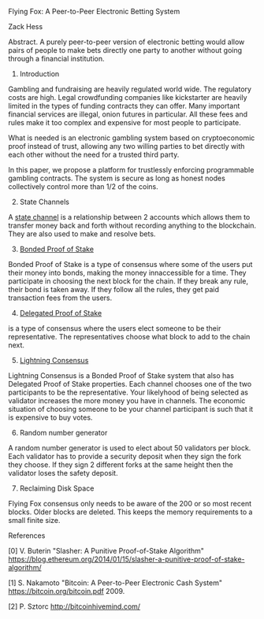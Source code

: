 Flying Fox: A Peer-to-Peer Electronic Betting System

Zack Hess

Abstract. A purely peer-to-peer version of electronic betting would allow pairs of people to make bets directly one party to another without going through a financial institution. 

1. Introduction

Gambling and fundraising are heavily regulated world wide. The regulatory costs are high. Legal crowdfunding companies like kickstarter are heavily limited in the types of funding contracts they can offer. Many important financial services are illegal, onion futures in particular. All these fees and rules make it too complex and expensive for most people to participate.

What is needed is an electronic gambling system based on cryptoeconomic proof instead of trust, allowing any two willing parties to bet directly with each other without the need for a trusted third party. 

In this paper, we propose a platform for trustlessly enforcing programmable gambling contracts. The system is secure as long as honest nodes collectively control more than 1/2 of the coins.

2. State Channels

A [state channel](docs/lightning_network.md) is a relationship between 2 accounts which allows them to transfer money back and forth without recording anything to the blockchain. They are also used to make and resolve bets.

3. [Bonded Proof of Stake](docs/2_types_of_bonds.md)

Bonded Proof of Stake is a type of consensus where some of the users put their money into bonds, making the money innaccessible for a time. They participate in choosing the next block for the chain. If they break any rule, their bond is taken away. If they follow all the rules, they get paid transaction fees from the users.

4. [Delegated Proof of Stake](docs/delegated_pow_problem.md)

is a type of consensus where the users elect someone to be their representative. The representatives choose what block to add to the chain next.

5. [Lightning Consensus](docs/lightning_consensus.md)

Lightning Consensus is a Bonded Proof of Stake system that also has Delegated Proof of Stake properties. Each channel chooses one of the two participants to be the representative. Your likelyhood of being selected as validator increases the more money you have in channels. The economic situation of choosing someone to be your channel participant is such that it is expensive to buy votes. 

6. Random number generator

A random number generator is used to elect about 50 validators per block.
Each validator has to provide a security deposit when they sign the fork they choose.
If they sign 2 different forks at the same height then the validator loses the safety deposit.

7. Reclaiming Disk Space

Flying Fox consensus only needs to be aware of the 200 or so most recent blocks. Older blocks are deleted. This keeps the memory requirements to a small finite size.

References

[0] V. Buterin "Slasher: A Punitive Proof-of-Stake Algorithm" https://blog.ethereum.org/2014/01/15/slasher-a-punitive-proof-of-stake-algorithm/

[1] S. Nakamoto "Bitcoin: A Peer-to-Peer Electronic Cash System" https://bitcoin.org/bitcoin.pdf 2009.

[2] P. Sztorc http://bitcoinhivemind.com/